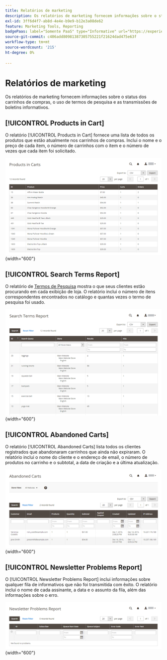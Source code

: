 ```yaml
---
title: Relatórios de marketing
description: Os relatórios de marketing fornecem informações sobre o status dos carrinhos de compras, o uso de termos de pesquisa e as transmissões de boletins informativos.
exl-id: 3ff6d4f7-ab8d-4e4e-b9e9-b12e3a08de62
feature: Marketing Tools, Reporting
badgePaas: label="Somente PaaS" type="Informative" url="https://experienceleague.adobe.com/pt-br/docs/commerce/user-guides/product-solutions" tooltip="Aplica-se somente a projetos do Adobe Commerce na nuvem (infraestrutura do PaaS gerenciada pela Adobe) e a projetos locais."
source-git-commit: c406add80981387305755221f21624dad475e63f
workflow-type: tm+mt
source-wordcount: '215'
ht-degree: 0%

---
```


# Relatórios de marketing

Os relatórios de marketing fornecem informações sobre o status dos carrinhos de compras, o uso de termos de pesquisa e as transmissões de boletins informativos.

## [!UICONTROL Products in Cart]

O relatório [!UICONTROL Products in Cart] fornece uma lista de todos os produtos que estão atualmente nos carrinhos de compras. Inclui o nome e o preço de cada item, o número de carrinhos com o item e o número de vezes que cada item foi solicitado.

![Relatório de produtos no carrinho](./assets/products-in-cart.png){width="600"}

## [!UICONTROL Search Terms Report]

O relatório de [Termos de Pesquisa](../catalog/search-terms.md#search-terms-report) mostra o que seus clientes estão procurando em cada exibição de loja. O relatório inclui o número de itens correspondentes encontrados no catálogo e quantas vezes o termo de pesquisa foi usado.

![Relatório de Termos de Pesquisa](./assets/search-terms.png){width="600"}

## [!UICONTROL Abandoned Carts]

O relatório [!UICONTROL Abandoned Carts] lista todos os clientes registrados que abandonaram carrinhos que ainda não expiraram. O relatório inclui o nome do cliente e o endereço de email, o número de produtos no carrinho e o subtotal, a data de criação e a última atualização.

![Relatório de carrinhos abandonados](./assets/abandoned-carts.png){width="600"}

## [!UICONTROL Newsletter Problems Report]

O [!UICONTROL Newsletter Problems Report] inclui informações sobre qualquer fila de informativos que não foi transmitida com êxito. O relatório inclui o nome de cada assinante, a data e o assunto da fila, além das informações sobre o erro.

![Relatório de problemas do informativo](./assets/newsletter-problems.png){width="600"}
